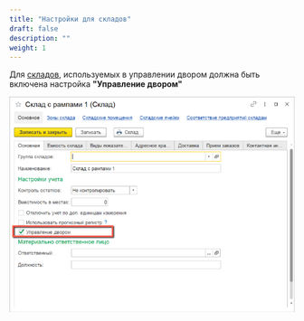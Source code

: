 ```yaml
---
title: "Настройки для складов"
draft: false
description: ""
weight: 1
---
```


Для [складов](http://konstanta-it.github.io/erp4food/commoninformation/Warehouse/), используемых в управлении двором должна быть включена настройка **"Управление двором"**

[![1][1]][1]

[1]: 1.png
